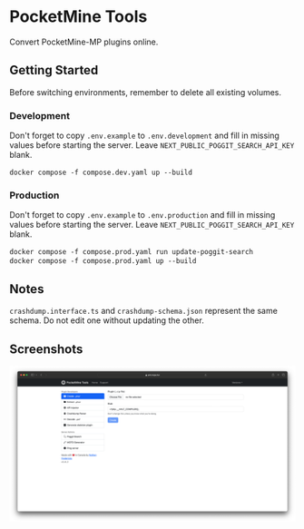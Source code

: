 # PocketMine Tools
Convert PocketMine-MP plugins online.

## Getting Started
Before switching environments, remember to delete all existing volumes.
### Development
Don't forget to copy `.env.example` to `.env.development` and fill in missing values before starting the server. Leave `NEXT_PUBLIC_POGGIT_SEARCH_API_KEY` blank.
```shell
docker compose -f compose.dev.yaml up --build
```

### Production
Don't forget to copy `.env.example` to `.env.production` and fill in missing values before starting the server. Leave `NEXT_PUBLIC_POGGIT_SEARCH_API_KEY` blank.
```shell
docker compose -f compose.prod.yaml run update-poggit-search
docker compose -f compose.prod.yaml up --build
```

## Notes
`crashdump.interface.ts` and `crashdump-schema.json` represent the same schema. Do not edit one without updating the other.

## Screenshots
![screenshot](https://github.com/nathanfredericks/pocketmine-tools/blob/main/screenshot.png?raw=true)
